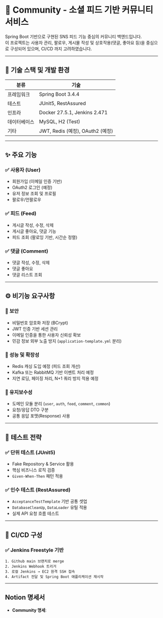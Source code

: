# 🐝 Community - 소셜 피드 기반 커뮤니티 서비스

Spring Boot 기반으로 구현된 SNS 피드 기능 중심의 커뮤니티 백엔드입니다.  
이 프로젝트는 사용자 관리, 팔로우, 게시물 작성 및 상호작용(댓글, 좋아요 등)을 중심으로 구성되어 있으며, CI/CD 까지 고려하였습니다.

---

## 🧰 기술 스택 및 개발 환경

| 분류 | 기술 |
|---|---|
| 프레임워크 | Spring Boot 3.4.4 |
| 테스트 | JUnit5, RestAssured |
| 인프라 | Docker 27.5.1, Jenkins 2.471 |
| 데이터베이스 | MySQL, H2 (Test) |
| 기타 | JWT, Redis (예정), OAuth2 (예정) |


---

## ✨ 주요 기능

### ✅ 사용자 (User)
- 회원가입 (이메일 인증 기반)
- OAuth2 로그인 (예정)
- 유저 정보 조회 및 프로필
- 팔로우/언팔로우

### ✅ 피드 (Feed)
- 게시글 작성, 수정, 삭제
- 게시글 좋아요, 댓글 기능
- 피드 조회 (팔로잉 기반, 시간순 정렬)

### ✅ 댓글 (Comment)
- 댓글 작성, 수정, 삭제
- 댓글 좋아요
- 댓글 리스트 조회

---

## ⚙️ 비기능 요구사항

### 🔐 보안
- 비밀번호 암호화 저장 (BCrypt)
- JWT 인증 기반 세션 관리
- 이메일 인증을 통한 사용자 신뢰성 확보
- 민감 정보 외부 노출 방지 (`application-template.yml` 분리)

### 🚀 성능 및 확장성
- Redis 캐싱 도입 예정 (피드 조회 개선)
- Kafka 또는 RabbitMQ 기반 이벤트 처리 예정
- 지연 로딩, 페이징 처리, N+1 쿼리 방지 적용 예정

### 🔧 유지보수성
- 도메인 모듈 분리 (`user`, `auth`, `feed`, `comment`, `common`)
- 요청/응답 DTO 구분
- 공통 응답 포맷(Response<T>) 사용

---

## 🧪 테스트 전략

### ✅ 단위 테스트 (JUnit5)
- Fake Repository & Service 활용
- 핵심 비즈니스 로직 검증
- `Given-When-Then` 패턴 적용

### ✅ 인수 테스트 (RestAssured)
- `AcceptanceTestTemplate` 기반 공통 셋업
- `DatabaseCleanUp`, `DataLoader` 유틸 적용
- 실제 API 요청 흐름 테스트

---

## 🔁 CI/CD 구성

### ✅ Jenkins Freestyle 기반

```plaintext
1. Github main 브랜치로 merge
2. Jenkins Webhook 트리거
3. 로컬 Jenkins → EC2 원격 SSH 접속
4. Artifact 전달 및 Spring Boot 애플리케이션 재시작
```
---

## Notion 명세서

- **Community 명세**: 
